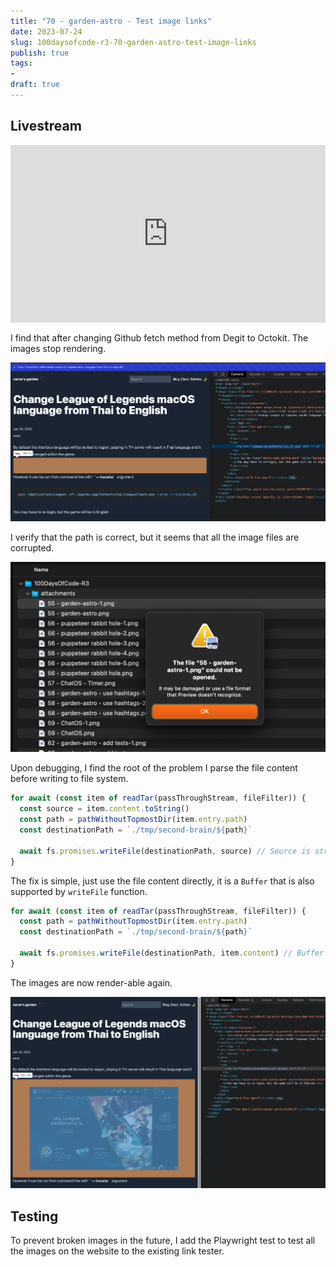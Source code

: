 ```yaml
---
title: "70 - garden-astro - Test image links"
date: 2023-07-24
slug: 100daysofcode-r3-70-garden-astro-test-image-links
publish: true
tags:
- 
draft: true
---
```


## Livestream

<iframe width="100%" style="aspect-ratio: 16 / 9;" src="https://www.youtube.com/embed/tXU7FJ2ui-4" title="YouTube video player" frameborder="0" allow="accelerometer; autoplay; clipboard-write; encrypted-media; gyroscope; picture-in-picture; web-share" allowfullscreen></iframe>

I find that after changing Github fetch method from Degit to Octokit. The images stop rendering.

![](1-Projects/100DaysOfCode-R3/attachments/70%20-%20garden-astro%20-%20Test%20image%20links.png)

I verify that the path is correct, but it seems that all the image files are corrupted.

![](1-Projects/100DaysOfCode-R3/attachments/70%20-%20garden-astro%20-%20Test%20image%20links-1.png)

Upon debugging, I find the root of the problem I parse the file content before writing to file system.

```typescript
for await (const item of readTar(passThroughStream, fileFilter)) {
  const source = item.content.toString()
  const path = pathWithoutTopmostDir(item.entry.path)
  const destinationPath = `./tmp/second-brain/${path}`

  await fs.promises.writeFile(destinationPath, source) // Source is string
}
```

The fix is simple, just use the file content directly, it is a `Buffer` that is also supported by `writeFile` function.

```typescript
for await (const item of readTar(passThroughStream, fileFilter)) {
  const path = pathWithoutTopmostDir(item.entry.path)
  const destinationPath = `./tmp/second-brain/${path}`

  await fs.promises.writeFile(destinationPath, item.content) // Buffer
}
```

The images are now render-able again.

![](1-Projects/100DaysOfCode-R3/attachments/70%20-%20garden-astro%20-%20Test%20image%20links-2.png)

## Testing

To prevent broken images in the future, I add the Playwright test to test all the images on the website to the existing link tester.